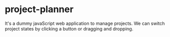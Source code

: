 # project-planner
It's a dummy javaScript web application to manage projects. We can switch project states by clicking a button or dragging and dropping. 
